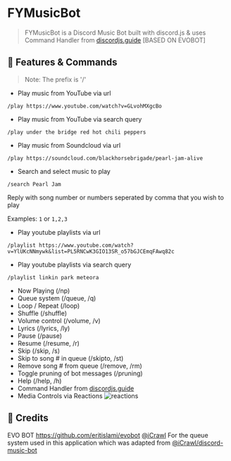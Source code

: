 
# FYMusicBot
> FYMusicBot is a Discord Music Bot built with discord.js & uses Command Handler from [discordjs.guide](https://discordjs.guide) [BASED ON EVOBOT]


## 📝 Features & Commands

> Note: The prefix is '/'

* Play music from YouTube via url

`/play https://www.youtube.com/watch?v=GLvohMXgcBo`

* Play music from YouTube via search query

`/play under the bridge red hot chili peppers`

* Play music from Soundcloud via url

`/play https://soundcloud.com/blackhorsebrigade/pearl-jam-alive`

* Search and select music to play

`/search Pearl Jam`

Reply with song number or numbers seperated by comma that you wish to play

Examples: `1` or `1,2,3`

* Play youtube playlists via url

`/playlist https://www.youtube.com/watch?v=YlUKcNNmywk&list=PL5RNCwK3GIO13SR_o57bGJCEmqFAwq82c`

* Play youtube playlists via search query

`/playlist linkin park meteora`
* Now Playing (/np)
* Queue system (/queue, /q)
* Loop / Repeat (/loop)
* Shuffle (/shuffle)
* Volume control (/volume, /v)
* Lyrics (/lyrics, /ly)
* Pause (/pause)
* Resume (/resume, /r)
* Skip (/skip, /s)
* Skip to song # in queue (/skipto, /st)
* Remove song # from queue (/remove, /rm)
* Toggle pruning of bot messages (/pruning)
* Help (/help, /h)
* Command Handler from [discordjs.guide](https://discordjs.guide/)
* Media Controls via Reactions
![reactions](https://i.imgur.com/j7CevsH.png)

## 📝 Credits

EVO BOT https://github.com/eritislami/evobot
[@iCrawl](https://github.com/iCrawl) For the queue system used in this application which was adapted from [@iCrawl/discord-music-bot](https://github.com/iCrawl/discord-music-bot)
